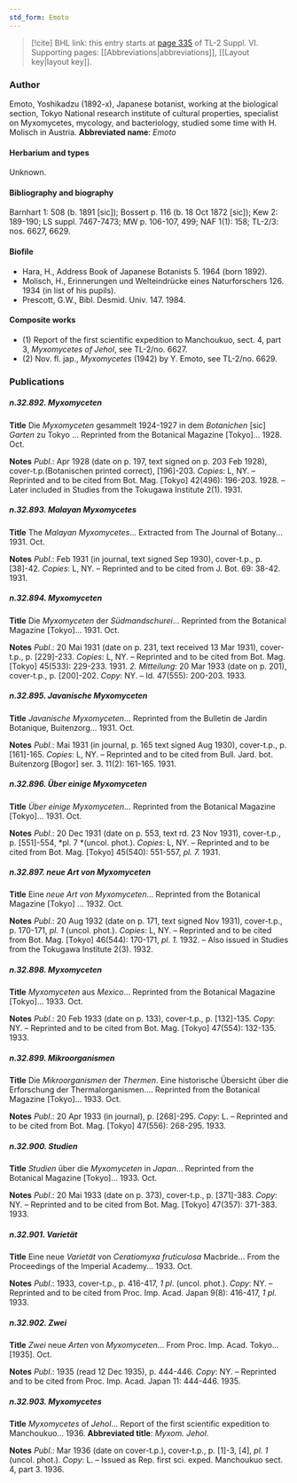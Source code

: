 ```yaml
---
std_form: Emoto
---
```


> [!cite] BHL link: this entry starts at [page 335](https://www.biodiversitylibrary.org/page/33260323) of TL-2 Suppl. VI.
> Supporting pages: [[Abbreviations|abbreviations]], [[Layout key|layout key]].

### Author

Emoto, Yoshikadzu (1892-x), Japanese botanist, working at the biological section, Tokyo National research institute of cultural properties, specialist on Myxomycetes, mycology, and bacteriology, studied some time with H. Molisch in Austria. 
**Abbreviated name**: *Emoto*

#### Herbarium and types

Unknown.

#### Bibliography and biography

Barnhart 1: 508 (b. 1891 \[sic\]); Bossert p. 116 (b. 18 Oct 1872 \[sic\]); Kew 2: 189-190; LS suppl. 7467-7473; MW p. 106-107, 499; NAF 1(1): 158; TL-2/3: nos. 6627, 6629.

#### Biofile

- Hara, H., Address Book of Japanese Botanists 5. 1964 (born 1892).
- Molisch, H., Erinnerungen und Welteindrücke eines Naturforschers 126. 1934 (in list of his pupils).
- Prescott, G.W., Bibl. Desmid. Univ. 147. 1984.

#### Composite works

- (1) Report of the first scientific expedition to Manchoukuo, sect. 4, part 3, *Myxomycetes of Jehol*, see TL-2/no. 6627.
- (2) Nov. fl. jap., *Myxomycetes* (1942) by Y. Emoto, see TL-2/no. 6629.

### Publications

##### n.32.892. Myxomyceten

**Title**
Die *Myxomyceten* gesammelt 1924-1927 in dem *Botanichen* \[sic\] *Garten* zu Tokyo ... Reprinted from the Botanical Magazine \[Tokyo\]... 1928. Oct.

**Notes**
*Publ*.: Apr 1928 (date on p. 197, text signed on p. 203 Feb 1928), cover-t.p.(Botanischen printed correct), \[196\]-203. *Copies*: L, NY. – Reprinted and to be cited from Bot. Mag. \[Tokyo\] 42(496): 196-203. 1928. – Later included in Studies from the Tokugawa Institute 2(1). 1931.

##### n.32.893. Malayan Myxomycetes

**Title**
The *Malayan Myxomycetes*... Extracted from The Journal of Botany... 1931. Oct.

**Notes**
*Publ*.: Feb 1931 (in journal, text signed Sep 1930), cover-t.p., p. \[38\]-42. *Copies*: L, NY. – Reprinted and to be cited from J. Bot. 69: 38-42. 1931.

##### n.32.894. Myxomyceten

**Title**
Die *Myxomyceten* der *Südmandschurei*... Reprinted from the Botanical Magazine \[Tokyo\]... 1931. Oct.

**Notes**
*Publ*.: 20 Mai 1931 (date on p. 231, text received 13 Mar 1931), cover-t.p., p. \[229\]-233.
*Copies*: L, NY. – Reprinted and to be cited from Bot. Mag. \[Tokyo\] 45(533): 229-233. 1931.
*2. Mitteilung*: 20 Mar 1933 (date on p. 201), cover-t.p., p. \[200\]-202. *Copy*: NY. – Id. 47(555): 200-203. 1933.

##### n.32.895. Javanische Myxomyceten

**Title**
*Javanische Myxomyceten*... Reprinted from the Bulletin de Jardin Botanique, Buitenzorg... 1931. Oct.

**Notes**
*Publ*.: Mai 1931 (in journal, p. 165 text signed Aug 1930), cover-t.p., p. \[161\]-165. *Copies*: L, NY. – Reprinted and to be cited from Bull. Jard. bot. Buitenzorg \[Bogor\] ser. 3. 11(2): 161-165. 1931.

##### n.32.896. Über einige Myxomyceten

**Title**
*Über einige Myxomyceten*... Reprinted from the Botanical Magazine \[Tokyo\]... 1931. Oct.

**Notes**
*Publ*.: 20 Dec 1931 (date on p. 553, text rd. 23 Nov 1931), cover-t.p., p. \[551\]-554, *pl. 7 *(uncol. phot.). *Copies*: L, NY. – Reprinted and to be cited from Bot. Mag. \[Tokyo\] 45(540): 551-557, *pl. 7.* 1931.

##### n.32.897. neue Art von Myxomyceten

**Title**
Eine *neue Art von Myxomyceten*... Reprinted from the Botanical Magazine \[Tokyo\] ... 1932. Oct.

**Notes**
*Publ*.: 20 Aug 1932 (date on p. 171, text signed Nov 1931), cover-t.p., p. 170-171, *pl. 1* (uncol. phot.). *Copies*: L, NY. – Reprinted and to be cited from Bot. Mag. \[Tokyo\] 46(544): 170-171, *pl. 1.* 1932. – Also issued in Studies from the Tokugawa Institute 2(3). 1932.

##### n.32.898. Myxomyceten

**Title**
*Myxomyceten* aus *Mexico*... Reprinted from the Botanical Magazine \[Tokyo\]... 1933. Oct.

**Notes**
*Publ*.: 20 Feb 1933 (date on p. 133), cover-t.p., p. \[132\]-135. *Copy*: NY. – Reprinted and to be cited from Bot. Mag. \[Tokyo\] 47(554): 132-135. 1933.

##### n.32.899. Mikroorganismen

**Title**
Die *Mikroorganismen* der *Thermen*. Eine historische Übersicht über die Erforschung der Thermalorganismen.... Reprinted from the Botanical Magazine \[Tokyo\]... 1933. Oct.

**Notes**
*Publ*.: 20 Apr 1933 (in journal), p. \[268\]-295. *Copy*: L. – Reprinted and to be cited from Bot. Mag. \[Tokyo\] 47(556): 268-295. 1933.

##### n.32.900. Studien

**Title**
*Studien* über die *Myxomyceten* in *Japan*... Reprinted from the Botanical Magazine \[Tokyo\]... 1933. Oct.

**Notes**
*Publ*.: 20 Mai 1933 (date on p. 373), cover-t.p., p. \[371\]-383. *Copy*: NY. – Reprinted and to be cited from Bot. Mag. \[Tokyo\] 47(357): 371-383. 1933.

##### n.32.901. Varietät

**Title**
Eine neue *Varietät* von *Ceratiomyxa fruticulosa* Macbride... From the Proceedings of the Imperial Academy... 1933. Oct.

**Notes**
*Publ*.: 1933, cover-t.p., p. 416-417, *1 pl*. (uncol. phot.). *Copy*: NY. – Reprinted and to be cited from Proc. Imp. Acad. Japan 9(8): 416-417, *1 pl*. 1933.

##### n.32.902. Zwei

**Title**
*Zwei* neue *Arten* von *Myxomyceten*... From Proc. Imp. Acad. Tokyo... \[1935\]. Oct.

**Notes**
*Publ*.: 1935 (read 12 Dec 1935), p. 444-446. *Copy*: NY. – Reprinted and to be cited from Proc. Imp. Acad. Japan 11: 444-446. 1935.

##### n.32.903. Myxomycetes

**Title**
*Myxomycetes* of *Jehol*... Report of the first scientific expedition to Manchoukuo... 1936.
**Abbreviated title**: *Myxom. Jehol*.

**Notes**
*Publ*.: Mar 1936 (date on cover-t.p.), cover-t.p., p. \[1\]-3, \[4\], *pl. 1* (uncol. phot.). *Copy*: L. – Issued as Rep. first sci. exped. Manchoukuo sect. 4, part 3. 1936.

